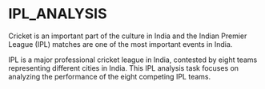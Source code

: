 # IPL_ANALYSIS

Cricket is an important part of the culture in India and the Indian Premier League (IPL) matches are one of the most important events in India. 

IPL is a major professional cricket league in India, contested by eight teams representing different cities in India. 
This IPL analysis task focuses on analyzing the performance of the eight competing IPL teams.

